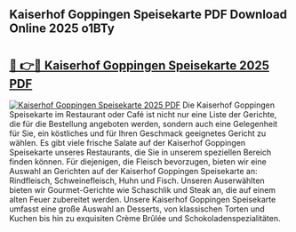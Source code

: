 ## Kaiserhof Goppingen Speisekarte PDF Download Online 2025 o1BTy

# <h2><a href="http://gc6tht.nevu.top/?p=Kaiserhof+Goppingen+Speisekarte">🔗 👉🔴 Kaiserhof Goppingen Speisekarte 2025 PDF</a></h2>

[![Kaiserhof Goppingen Speisekarte 2025 PDF](https://i.imgur.com/dBaPXMq.png)](http://gc6tht.nevu.top/?p=Kaiserhof+Goppingen+Speisekarte)
Die Kaiserhof Goppingen Speisekarte im Restaurant oder Café ist nicht nur eine Liste der Gerichte, die für die Bestellung angeboten werden, sondern auch eine Gelegenheit für Sie, ein köstliches und für Ihren Geschmack geeignetes Gericht zu wählen. Es gibt viele frische Salate auf der Kaiserhof Goppingen Speisekarte unseres Restaurants, die Sie in unserem speziellen Bereich finden können. Für diejenigen, die Fleisch bevorzugen, bieten wir eine Auswahl an Gerichten auf der Kaiserhof Goppingen Speisekarte an: Rindfleisch, Schweinefleisch, Huhn und Fisch. Unseren Auserwählten bieten wir Gourmet-Gerichte wie Schaschlik und Steak an, die auf einem alten Feuer zubereitet werden. Unsere Kaiserhof Goppingen Speisekarte umfasst eine große Auswahl an Desserts, von klassischen Torten und Kuchen bis hin zu exquisiten Crème Brûlée und Schokoladenspezialitäten.
